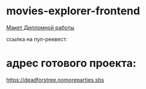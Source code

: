 # movies-explorer-frontend

[Макет Дипломной работы](https://disk.yandex.ru/d/0zgbWr5IcJ1aOA)

ссылка на пул-реквест: 
#

# адрес готового проекта:
https://deadforstree.nomoreparties.sbs
